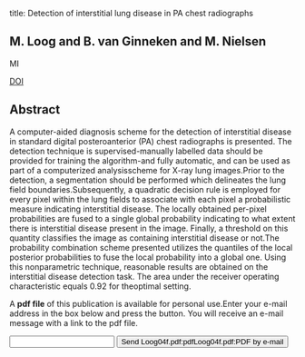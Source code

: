 title: Detection of interstitial lung disease in PA chest radiographs

## M. Loog and B. van Ginneken and M. Nielsen
MI

<a href="https://doi.org/10.1117/12.535307">DOI</a>

## Abstract
A computer-aided diagnosis scheme for the detection of interstitial disease in standard digital posteroanterior (PA) chest radiographs is presented. The detection technique is supervised-manually labelled data should be provided for training the algorithm-and fully automatic, and can be used as part of a computerized analysisscheme for X-ray lung images.Prior to the detection, a segmentation should be performed which delineates the lung field boundaries.Subsequently, a quadratic decision rule is employed for every pixel within the lung fields to associate with each pixel a probabilistic measure indicating interstitial disease. The locally obtained per-pixel probabilities are fused to a single global probability indicating to what extent there is interstitial disease present in the image. Finally, a threshold on this quantity classifies the image as containing interstitial disease or not.The probability combination scheme presented utilizes the quantiles of the local posterior probabilities to fuse the local probability into a global one. Using this nonparametric technique, reasonable results are obtained on the interstitial disease detection task. The area under the receiver operating characteristic equals 0.92 for theoptimal setting.

A <b>pdf file</b> of this publication is available for personal use.Enter your e-mail address in the box below and press the button. You will receive an e-mail message with a link to the pdf file.
<form action="sender.php">  <input type="text" name="email">  <input type="submit" value="Send Loog04f.pdf:pdfLoog04f.pdf:PDF by e-mail"></form>